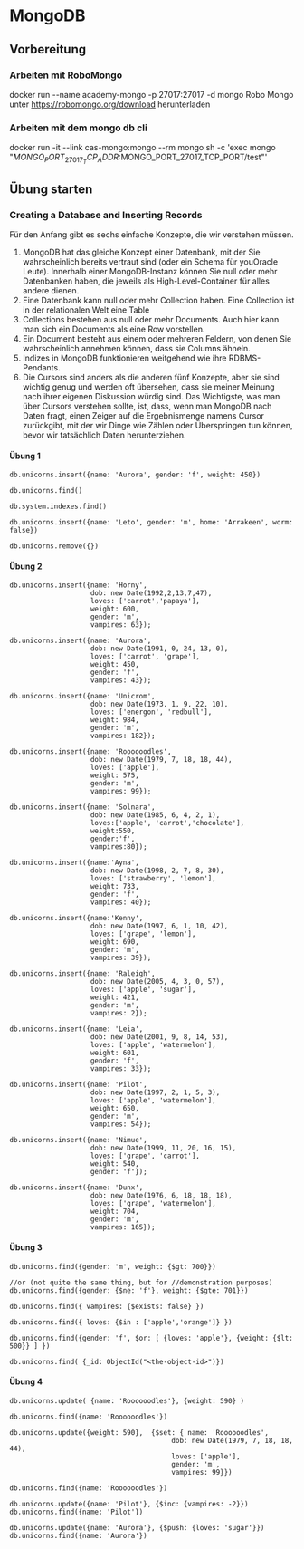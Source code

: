 # MongoDB

## Vorbereitung
### Arbeiten mit RoboMongo
docker run --name academy-mongo -p 27017:27017 -d mongo
Robo Mongo unter https://robomongo.org/download herunterladen

### Arbeiten mit dem mongo db cli
docker run -it --link cas-mongo:mongo --rm mongo sh -c 'exec mongo "$MONGO_PORT_27017_TCP_ADDR:$MONGO_PORT_27017_TCP_PORT/test"'

## Übung starten
### Creating a Database and Inserting Records
Für den Anfang gibt es sechs einfache Konzepte, die wir verstehen müssen.
1. MongoDB hat das gleiche Konzept einer Datenbank, mit der Sie wahrscheinlich bereits vertraut sind (oder ein Schema für youOracle Leute). Innerhalb einer MongoDB-Instanz können Sie null oder mehr Datenbanken haben, die jeweils als High-Level-Container für alles andere dienen.
2. Eine Datenbank kann null oder mehr Collection haben. Eine Collection ist in der relationalen Welt eine Table
3. Collections bestehen aus null oder mehr Documents. Auch hier kann man sich ein Documents als eine Row vorstellen. 
4. Ein Document besteht aus einem oder mehreren Feldern, von denen Sie wahrscheinlich annehmen können, dass sie Columns ähneln. 
5. Indizes in MongoDB funktionieren weitgehend wie ihre RDBMS-Pendants. 
6. Die Cursors sind anders als die anderen fünf Konzepte, aber sie sind wichtig genug und werden oft übersehen, dass sie meiner Meinung nach ihrer eigenen Diskussion würdig sind. Das Wichtigste, was man über Cursors verstehen sollte, ist, dass, wenn man MongoDB nach Daten fragt, einen Zeiger auf die Ergebnismenge namens Cursor zurückgibt, mit der wir Dinge wie Zählen oder Überspringen tun können, bevor wir tatsächlich Daten herunterziehen. 

#### Übung 1
```
db.unicorns.insert({name: 'Aurora', gender: 'f', weight: 450})

db.unicorns.find()

db.system.indexes.find()

db.unicorns.insert({name: 'Leto', gender: 'm', home: 'Arrakeen', worm: false})

db.unicorns.remove({})
```

#### Übung 2
```
db.unicorns.insert({name: 'Horny', 
					dob: new Date(1992,2,13,7,47), 
					loves: ['carrot','papaya'], 
					weight: 600,
                    gender: 'm',
					vampires: 63}); 

db.unicorns.insert({name: 'Aurora',
					dob: new Date(1991, 0, 24, 13, 0), 
					loves: ['carrot', 'grape'], 
					weight: 450,
					gender: 'f',
					vampires: 43}); 

db.unicorns.insert({name: 'Unicrom',
					dob: new Date(1973, 1, 9, 22, 10),
					loves: ['energon', 'redbull'], 
					weight: 984,
					gender: 'm',
					vampires: 182}); 

db.unicorns.insert({name: 'Roooooodles',
					dob: new Date(1979, 7, 18, 18, 44), 
					loves: ['apple'],
					weight: 575,
					gender: 'm',
					vampires: 99}); 

db.unicorns.insert({name: 'Solnara',
					dob: new Date(1985, 6, 4, 2, 1), 
					loves:['apple', 'carrot','chocolate'], 
					weight:550,
					gender:'f',
					vampires:80}); 

db.unicorns.insert({name:'Ayna',
					dob: new Date(1998, 2, 7, 8, 30), 
					loves: ['strawberry', 'lemon'], 
					weight: 733,
					gender: 'f',
					vampires: 40}); 

db.unicorns.insert({name:'Kenny',
					dob: new Date(1997, 6, 1, 10, 42), 
					loves: ['grape', 'lemon'],
					weight: 690,
					gender: 'm',
					vampires: 39}); 

db.unicorns.insert({name: 'Raleigh',
					dob: new Date(2005, 4, 3, 0, 57), 
					loves: ['apple', 'sugar'], 
					weight: 421,
					gender: 'm',
					vampires: 2}); 

db.unicorns.insert({name: 'Leia',
					dob: new Date(2001, 9, 8, 14, 53), 
					loves: ['apple', 'watermelon'], 
					weight: 601,
					gender: 'f',
					vampires: 33}); 

db.unicorns.insert({name: 'Pilot',
					dob: new Date(1997, 2, 1, 5, 3), 
					loves: ['apple', 'watermelon'], 
					weight: 650,
					gender: 'm',
					vampires: 54}); 

db.unicorns.insert({name: 'Nimue',
					dob: new Date(1999, 11, 20, 16, 15), 
					loves: ['grape', 'carrot'],
					weight: 540,
					gender: 'f'});

db.unicorns.insert({name: 'Dunx',
					dob: new Date(1976, 6, 18, 18, 18), 
					loves: ['grape', 'watermelon'], 
					weight: 704,
					gender: 'm',
					vampires: 165});
```

#### Übung 3
```
db.unicorns.find({gender: 'm', weight: {$gt: 700}})

//or (not quite the same thing, but for //demonstration purposes) 
db.unicorns.find({gender: {$ne: 'f'}, weight: {$gte: 701}})

db.unicorns.find({ vampires: {$exists: false} })

db.unicorns.find({ loves: {$in : ['apple','orange']} }) 

db.unicorns.find({gender: 'f', $or: [ {loves: 'apple'}, {weight: {$lt: 500}} ] })

db.unicorns.find( {_id: ObjectId("<the-object-id>")})
```

#### Übung 4
```
db.unicorns.update( {name: 'Roooooodles'}, {weight: 590} )

db.unicorns.find({name: 'Roooooodles'})

db.unicorns.update({weight: 590},  {$set: { name: 'Roooooodles',
										dob: new Date(1979, 7, 18, 18, 44), 
										loves: ['apple'],
										gender: 'm', 
										vampires: 99}})

db.unicorns.find({name: 'Roooooodles'})

db.unicorns.update({name: 'Pilot'}, {$inc: {vampires: -2}})
db.unicorns.find({name: 'Pilot'})

db.unicorns.update({name: 'Aurora'}, {$push: {loves: 'sugar'}})
db.unicorns.find({name: 'Aurora'})
```
